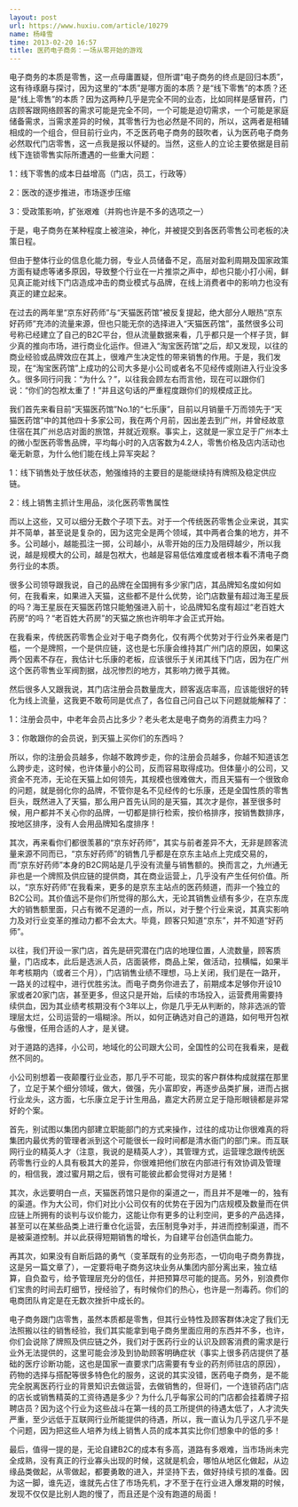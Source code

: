 ```yaml
---
layout: post
url: https://www.huxiu.com/article/10279
name: 杨峰雪
time: 2013-02-20 16:57
title: 医药电子商务：一场从零开始的游戏
---
```

电子商务的本质是零售，这一点毋庸置疑，但所谓“电子商务的终点是回归本质”，这有待琢磨与探讨，因为这里的“本质”是哪方面的本质？是“线下零售”的本质？还是“线上零售”的本质？因为这两种几乎是完全不同的业态，比如同样是感冒药，门店顾客跟网络顾客的需求可能是完全不同，一个可能是迫切需求，一个可能是家庭储备需求，当需求差异的时候，其零售行为也必然是不同的，所以，这两者是相辅相成的一个组合，但目前行业内，不乏医药电子商务的鼓吹者，认为医药电子商务必然取代门店零售，这一点我是报以怀疑的。当然，这些人的立论主要依据是目前线下连锁零售实际所遭遇的一些重大问题：

1：线下零售的成本日益增高（门店，员工，行政等）

2：医改的逐步推进，市场逐步压缩

3：受政策影响，扩张艰难（并购也许是不多的选项之一）

于是，电子商务在某种程度上被渲染，神化，并被提交到各医药零售公司老板的决策日程。

但由于整体行业的信息化能力弱，专业人员储备不足，高层对盈利周期及国家政策方面有疑虑等诸多原因，导致整个行业在一片推崇之声中，却也只能小打小闹，鲜见真正能对线下门店造成冲击的商业模式与品牌，在线上消费者中的影响力也没有真正的建立起来。

在过去的两年里“京东好药师”与“天猫医药馆”被反复提起，绝大部分人眼热“京东好药师”充沛的流量来源，但也只能无奈的选择进入“天猫医药馆”，虽然很多公司号称已经建立了自己的B2C平台，但从流量数据来看，几乎都只是一个样子货，鲜少真的推向市场，进行商业化运作。但进入“淘宝医药馆”之后，却又发现，以往的商业经验或品牌效应在其上，很难产生决定性的带来销售的作用。于是，我们发现，在“淘宝医药馆”上成功的公司大多是小公司或者名不见经传或刚进入行业没多久。很多同行问我：“为什么？”，以往我会顾左右而言他，现在可以跟你们说：“你们的包袱太重了！”并且这句话的严重程度跟你们的规模成正比。

我们首先来看目前“天猫医药馆”No.1的“七乐康”，目前以月销量千万而领先于“天猫医药馆”中的其他四十多家公司，我在两个月前，因出差去到广州，并曾经故意住宿在其广州总店对面的旅馆，并就近观察。事实上，这就是一家立足于广州本土的微小型医药零售品牌，平均每小时的入店客数为4.2人，零售价格及店内活动也毫无新意，为什么他们能在线上异军突起？

1：线下销售处于放任状态，勉强维持的主要目的是能继续持有牌照及稳定供应链。

2：线上销售主抓计生用品，淡化医药零售属性

而以上这些，又可以细分无数个子项下去。对于一个传统医药零售企业来说，其实并不简单，甚至说是复杂的，因为这完全是两个领域，其中两者合集的地方，并不多。公司越小，越能孤注一掷，公司越小，从零开始的压力及阻碍越少，所以我说，越是规模大的公司，越是包袱大，也越是容易低估难度或者根本看不清电子商务行业的本质。

很多公司领导跟我说，自己的品牌在全国拥有多少家门店，其品牌知名度如何如何，在我看来，如果进入天猫，这些都不是什么优势，论门店数量有超过海王星辰的吗？海王星辰在天猫医药馆只能勉强进入前十，论品牌知名度有超过“老百姓大药房”的吗？“老百姓大药房”的天猫之旅也许明年才会正式开始。

在我看来，传统医药零售企业对于电子商务化，仅有两个优势对于行业外来者是门槛，一个是牌照，一个是供应链，这也是七乐康会维持其广州门店的原因，如果这两个因素不存在，我估计七乐康的老板，应该很乐于关闭其线下门店，因为在广州这个医药零售业军阀割据，战况惨烈的地方，其影响力微乎其微。

然后很多人又跟我说，其门店注册会员数量庞大，顾客返店率高，应该能很好的转化为线上流量，这我更不敢苟同是优点了，各位自己问自己以下问题就能解释了：

1：注册会员中，中老年会员占比多少？老头老太是电子商务的消费主力吗？

3：你敢跟你的会员说，到天猫上买你们的东西吗？

所以，你的注册会员越多，你越不敢跨步走，你的注册会员越多，你越不知道该怎么跨步走，这时候，也许体量小的公司，反而容易取得成功。但体量小的公司，又资金不充沛，无论在天猫上如何领先，其规模也很难做大，而且天猫有一个很致命的问题，就是弱化你的品牌，不管你是名不见经传的七乐康，还是全国性质的零售巨头，既然进入了天猫，那么用户首先认同的是天猫，其次才是你，甚至很多时候，用户都并不关心你的品牌，一切都是排行检索，按价格排序，按销售数排序，按地区排序，没有人会用品牌知名度排序！

其次，再来看你们都很羡慕的“京东好药师”，其实与前者差异不大，无非是顾客流量来源不同而已，“京东好药师”的销售几乎都是在京东主站点上完成交易的，而“京东好药师”本身的B2C网站是几乎没有流量与销售额的。换而言之，九州通无非也是一个牌照及供应链的提供商，其在商业运营上，几乎没有产生任何价值。所以，“京东好药师”在我看来，更多的是京东主站点的医药频道，而非一个独立的B2C公司。其价值远不是你们所觉得的那么大，无论其销售业绩有多少，在京东庞大的销售额里面，只占有微不足道的一点，所以，对于整个行业来说，其真实影响力及对行业变革的推动力都不会太大。毕竟，顾客只知道“京东”，并不知道“好药师”。

以往，我们开设一家门店，首先是研究潜在门店的地理位置，人流数量，顾客质量，门店成本，此后是选派人员，店面装修，商品上架，做活动，拉横幅，如果半年考核期内（或者三个月），门店销售业绩不理想，马上关闭，我们是在一路开，一路关的过程中，进行优胜劣汰。而电子商务你进去了，前期成本足够你开设10家或者20家门店，甚至更多，但这只是开始，后续的市场投入，运营费用需要持续供血，因为其业绩考核期没有个3年以上，你是几乎无从判断的，除非选派的管理层太烂，公司运营的一塌糊涂。所以，如何正确选对自己的道路，如何甩开包袱与傲慢，任用合适的人才，是关键。

对于道路的选择，小公司，地域化的公司跟大公司，全国性的公司在我看来，是截然不同的。

小公司别想着一夜颠覆行业业态，那几乎不可能，现实的客户群体构成就摆在那里了，立足于某个细分领域，做大，做强，先小富即安，再逐步品类扩展，进而占据行业龙头，这方面，七乐康立足于计生用品，嘉定大药房立足于隐形眼镜都是非常好的个案。

首先，别试图以集团内部建立职能部门的方式来操作，过往的成功让你很难真的将集团内最优秀的管理者派到这个可能很长一段时间都是清水衙门的部门来。而互联网行业的精英人才（注意，我说的是精英人才），其管理方式，运营理念跟传统医药零售行业的人具有极其大的差异，你很难把他们放在内部进行有效协调及管理的，相信我，渡过蜜月期之后，很有可能彼此都会觉得对方是猪！

其次，永远要明白一点，天猫医药馆只是你的渠道之一，而且并不是唯一的，独有的渠道。作为大公司，你们对比小公司仅有的优势在于因为门店规模及数量而在供应链上所拥有的谈判与议价能力，这能让你有更多的让利空间，更多的产品选择，甚至可以在某些品类上进行重仓化运营，去压制竞争对手，并进而控制渠道，而不是被渠道控制。并以此获得短期销售的增长，为自建平台创造供血能力。

再其次，如果没有自断后路的勇气（变革既有的业务形态，一切向电子商务靠拢，这是另一篇文章了），一定要将电子商务这块业务从集团内部分离出来，独立结算，自负盈亏，给予管理层充分的信任，并把预算尽可能的提高。另外，别浪费你们宝贵的时间去盯细节，授经验了，有时候你们的热心，也许是一剂毒药。你们的电商团队肯定是在无数次挫折中成长的。

电子商务跟门店零售，虽然本质都是零售，但其行业特性及顾客群体决定了我们无法照搬以往的销售经验，我们其实能拿到电子商务里面应用的东西并不多，也许，你们会说除了牌照及供应链之外，我们对于医药行业的认识及顾客消费的需求是行业外无法提供的，这里可能会涉及到协助顾客明确症状（事实上很多药店提供了基础的医疗诊断功能，这也是国家一直要求门店需要有专业的药剂师驻店的原因），药物的选择与搭配等很多特色化的服务，这说的其实没错，医药电子商务，是不能完全脱离医药行业的背景知识去做运营，去做销售的，但哥们，一个连锁药店门店的店长或销售精英的工资待遇是多少？为什么几乎每家公司的门店都会挂着牌子招聘店员？因为这个行业为这些战斗在第一线的员工所提供的待遇太低了，人才流失严重，至少远低于互联网行业所能提供的待遇，所以，我一直认为几乎这几乎不是个问题，因为把这些人培养为线上销售人员的成本其实比你们想象中的低的多！

最后，值得一提的是，无论自建B2C的成本有多高，道路有多艰难，当市场尚未完全成熟，没有真正的行业寡头出现的时候，这就是机会，哪怕从地区化做起，从边缘品类做起，从零做起，都要勇敢的进入，并坚持下去，做好持续亏损的准备。因为这一脚，谁先迈，谁就先占住了市场先机，才不至于在行业进入爆发期的时候，发现不仅仅是比别人跑的慢了，而且还是个没有跑道的局面！

